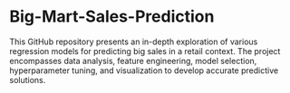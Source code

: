 # Big-Mart-Sales-Prediction
This GitHub repository presents an in-depth exploration of various regression models for predicting big sales in a retail context. The project encompasses data analysis, feature engineering, model selection, hyperparameter tuning, and visualization to develop accurate predictive solutions.

